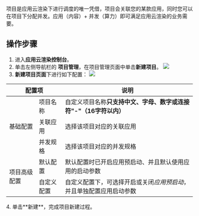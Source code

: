 项目是应用云渲染下进行调度的唯一凭借，项目会关联您的某款应用，同时您可以在项目下分配并发。应用（内容）+ 并发（算力）即可满足应用云渲染的业务需要。

## 操作步骤

1. 进入**应用云渲染控制台**。
2. 单击左侧导航栏的 **项目管理**，在项目管理页面中单击**新建项目**。
![](https://qcloudimg.tencent-cloud.cn/raw/5fd9cac24e7ce5feece84e1a02092b20.png)
3. **新建项目页面**下进行如下配置：
![](https://qcloudimg.tencent-cloud.cn/raw/c7f52e1859e4051cc5581daa4ab46add.png)
<table>
<thead>
<tr>
<th colspan=2>配置项</th>
<th>说明</th>
</tr>
</thead>
<tbody><tr>
<td rowspan=3>基础配置</td>
<td>项目名称</td>
<td>自定义项目名称<strong>只支持中文、字母、数字或连接符"-"（16字符以内）</strong></td>
</tr>
<tr>
<td>关联应用</td>
<td>选择该项目对应的关联应用</td>
</tr>
<tr>
<td>并发规格</td>
<td>选择该项目对应的并发规格</td>
</tr>
<tr>
<td rowspan=2>项目高级配置</td>
<td>默认配置</td>
<td>默认配置时已开启应用预启动、并且默认使用应用的启动参数</td>
</tr>
<tr>
<td>自定义配置</td>
<td>自定义配置下，可选择开启或关闭<em>应用预启动</em>，并且单独配置应用启动参数</td>
</tr>
</tbody></table>
4. 单击**新建**，完成项目新建过程。
